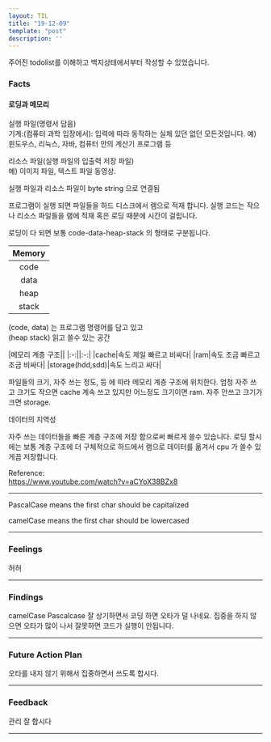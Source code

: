 ```yaml
---
layout: TIL
title: "19-12-09"
template: "post"
description: ''
---
```


주어진 todolist를 이해하고 백지상태에서부터 작성할 수 있었습니다.

### Facts

#### 로딩과 메모리

실행 파일(명령서 담음) <br>
기계:(컴퓨터 과학 입장에서): 입력에 따라 동작하는 실체 있던 없던 모든것입니다.
예) 윈도우스, 리눅스, 자바, 컴퓨터 안의 계산기 프로그램 등

리소스 파일(실행 파일의 입출력 저장 파일)<br>
예) 이미지 파일, 텍스트 파일 동영상.

실행 파일과 리소스 파일이 byte string 으로 연결됨

프로그램이 실행 되면 파일들을 하드 디스크에서 램으로 적재 합니다. 실행 코드는 작으나 리소스 파일들을 램에 적재 혹은 로딩 때문에 시간이 걸립니다.

로딩이 다 되면 보통 code-data-heap-stack 의 형태로 구분됩니다.



|Memory|
|:-:|
|code|
|data|
|heap|
|stack|

(code, data) 는 프로그램 명령어를 담고 있고 <br>
(heap stack) 읽고 쓸수 있는 공간<br>

|메모리 계층 구조||
|:-:||:-:|
|cache|속도 제일 빠르고 비싸다|
|ram|속도 조금 빠르고 조금 비싸다|
|storage(hdd,sdd)|속도 느리고 싸다|

파일들의 크기, 자주 쓰는 정도, 등 에 따라 메모리 계층 구조에 위치한다. 엄청 자주 쓰고 크기도 작으면 cache 계속 쓰고 있지만 어느정도 크기이면 ram. 자주 안쓰고 크기가 크면 storage.

데이터의 지역성

자주 쓰는 데이터들을 빠른 계층 구조에 저장 함으로써 빠르게 쓸수 있습니다.
로딩 할시에는 보통 계층 구조에 더 구체적으로 하드에서 램으로 데이터를 옮겨서 cpu 가 쓸수 있게끔 저장합니다.

Reference:<br>
<https://www.youtube.com/watch?v=aCYoX38BZx8>

----

 PascalCase means the first char should be capitalized
 <br>

 camelCase means the first char should be lowercased

----

### Feelings

허허

----

### Findings

camelCase Pascalcase 잘 상기하면서 코딩 하면 오타가 덜 나네요.
집중을 하지 않으면 오타가 많이 나서 잘못하면 코드가 실행이 안됩니다.

----

### Future Action Plan

오타를 내지 않기 위해서 집중하면서 쓰도록 합시다.

----

### Feedback

관리 잘 합시다

----
